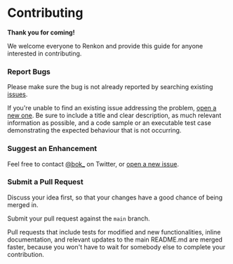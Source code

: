 # Contributing


**Thank you for coming!**

We welcome everyone to Renkon and provide this guide for anyone interested in contributing.


### Report Bugs

Please make sure the bug is not already reported by searching existing [issues].

If you're unable to find an existing issue addressing the problem, [open a new one][new-issue]. Be sure to include a title and clear description, as much relevant information as possible, and a code sample or an executable test case demonstrating the expected behaviour that is not occurring.


### Suggest an Enhancement

Feel free to contact [@bok_][twitter] on Twitter, or [open a new issue][new-issue].


### Submit a Pull Request

Discuss your idea first, so that your changes have a good chance of being merged in.

Submit your pull request against the `main` branch.

Pull requests that include tests for modified and new functionalities, inline documentation, and relevant updates to the main README.md are merged faster, because you won't have to wait for somebody else to complete your contribution.

[issues]: https://github.com/unsignedapps/Renkon/issues
[new-issue]: https://github.com/unsignedapps/Renkon/issues/new
[twitter]: http://twitter.com/bok_
